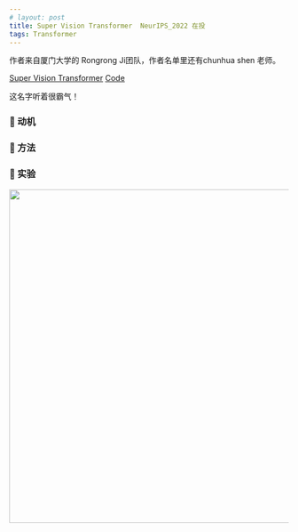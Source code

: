 ```yaml
---
# layout: post
title: Super Vision Transformer  NeurIPS_2022 在投
tags: Transformer 
---
```


作者来自厦门大学的 Rongrong Ji团队，作者名单里还有chunhua shen 老师。

[Super Vision Transformer](https://arxiv.org/abs/2205.11397)
[Code](https://github.com/lmbxmu/SuperViT)

这名字听着很霸气！


### 🦖 动机



### 🦖 方法



### 🦖 实验

<div align=center><img src="http://tva1.sinaimg.cn/large/007d2DYjly1h2pdvgvp6zj314l0j4qjz.jpg" width="600"></div>

